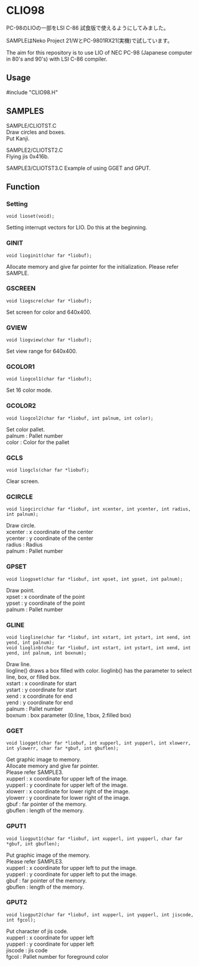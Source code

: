 # CLIO98

PC-98のLIOの一部をLSI C-86 試食版で使えるようにしてみました。

SAMPLEはNeko Project 21/WとPC-9801RX21(実機)で試しています。

The aim for this repository is to use LIO of NEC PC-98 (Japanese computer in 80's and 90's)
with LSI C-86 compiler.

## Usage
#include "CLIO98.H"

## SAMPLES
SAMPLE/CLIOTST.C  
Draw circles and boxes.  
Put Kanji.  

SAMPLE2/CLIOTST2.C  
Flying jis 0x416b.

SAMPLE3/CLIOTST3.C
Example of using GGET and GPUT. 

## Function

### Setting
    void lioset(void);
Setting interrupt vectors for LIO. 
Do this at the beginning.

### GINIT
    void lioginit(char far *liobuf);
Allocate memory and give far pointer for the initialization.
Please refer SAMPLE. 

### GSCREEN
    void liogscre(char far *liobuf);
Set screen for color and 640x400.

### GVIEW
    void liogview(char far *liobuf);
Set view range for 640x400.

### GCOLOR1
    void liogcol1(char far *liobuf);
Set 16 color mode.    

### GCOLOR2
    void liogcol2(char far *liobuf, int palnum, int color);
Set color pallet.  
palnum : Pallet number  
color  : Color for the pallet  

### GCLS
    void liogcls(char far *liobuf);
Clear screen.    

### GCIRCLE
    void liogcirc(char far *liobuf, int xcenter, int ycenter, int radius, int palnum);
Draw circle.  
xcenter : x coordinate of the center  
ycenter : y coordinate of the center  
radius : Radius  
palnum : Pallet number  

### GPSET
    void liogpset(char far *liobuf, int xpset, int ypset, int palnum);
Draw point.  
xpset : x coordinate of the point  
ypset : y coordinate of the point  
palnum : Pallet number  

### GLINE
    void liogline(char far *liobuf, int xstart, int ystart, int xend, int yend, int palnum);
    void lioglinb(char far *liobuf, int xstart, int ystart, int xend, int yend, int palnum, int boxnum);
Draw line.  
liogline() draws a box filled with color.
lioglinb() has the parameter to select line, box, or filled box.    
xstart : x coordinate for start  
ystart : y coordinate for start  
xend : x coordinate for end  
yend : y coordinate for end  
palnum : Pallet number  
boxnum : box parameter (0:line, 1:box, 2:filled box)  

### GGET
    void liogget(char far *liobuf, int xupperl, int yupperl, int xlowerr, int ylowerr, char far *gbuf, int gbuflen);
Get graphic image to memory.  
Allocate memory and give far pointer.  
Please refer SAMPLE3.  
xupperl : x coordinate for upper left of the image.  
yupperl : y coordinate for upper left of the image.  
xlowerr : x coordinate for lower right of the image.  
ylowerr : y coordinate for lower right of the image.  
gbuf : far pointer of the memory.  
gbuflen : length of the memory.  

### GPUT1
    void liogput1(char far *liobuf, int xupperl, int yupperl, char far *gbuf, int gbuflen);
Put graphic image of the memory.  
Please refer SAMPLE3.  
xupperl : x coordinate for upper left to put the image.  
yupperl : y coordinate for upper left to put the image.  
gbuf : far pointer of the memory.  
gbuflen : length of the memory. 

### GPUT2
    void liogput2(char far *liobuf, int xupperl, int yupperl, int jiscode, int fgcol);
Put character of jis code.  
xupperl : x coordinate for upper left  
yupperl : y coordinate for upper left  
jiscode : jis code  
fgcol : Pallet number for foreground color  
  


